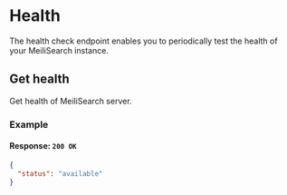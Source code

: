 # Health

The health check endpoint enables you to periodically test the health of your MeiliSearch instance.

## Get health

<RouteHighlighter method="GET" route="/health"/>

Get health of MeiliSearch server.

### Example

<CodeSamples id="get_health_1" />

#### Response: `200 OK`

```json
{
  "status": "available"
}
```